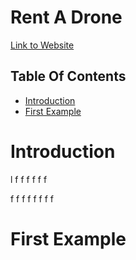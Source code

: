 # Rent A Drone

[Link to Website](https://rcass172.github.io/rent-a-drone/)

## **Table Of Contents**
 - [Introduction](#introduction)
 - [First Example](#first-example)

# **Introduction**
l
f
f
f
f
f
f

f
f
f
f
f
f
f
f

# **First Example**
